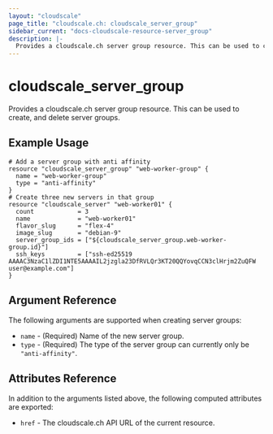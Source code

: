 ```yaml
---
layout: "cloudscale"
page_title: "cloudscale.ch: cloudscale_server_group"
sidebar_current: "docs-cloudscale-resource-server_group"
description: |-
  Provides a cloudscale.ch server group resource. This can be used to create, modify, and delete server groups.
---
```


# cloudscale\_server\_group

Provides a cloudscale.ch server group resource. This can be used to create, and delete server groups.

## Example Usage

```hcl
# Add a server group with anti affinity
resource "cloudscale_server_group" "web-worker-group" {
  name = "web-worker-group"
  type = "anti-affinity"
}
# Create three new servers in that group
resource "cloudscale_server" "web-worker01" {
  count            = 3
  name             = "web-worker01"
  flavor_slug      = "flex-4"
  image_slug       = "debian-9"
  server_group_ids = ["${cloudscale_server_group.web-worker-group.id}"]
  ssh_keys         = ["ssh-ed25519 AAAAC3NzaC1lZDI1NTE5AAAAIL2jzgla23DfRVLQr3KT20QQYovqCCN3clHrjm2ZuQFW user@example.com"]
}
```

## Argument Reference

The following arguments are supported when creating server groups:

* `name` - (Required) Name of the new server group.
* `type` - (Required) The type of the server group can currently only be `"anti-affinity"`.

## Attributes Reference

In addition to the arguments listed above, the following computed attributes are exported:

* `href` - The cloudscale.ch API URL of the current resource.
